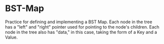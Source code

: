 # BST-Map
Practice for defining and implementing a BST Map. Each node in the tree has a "left" and "right" pointer used for pointing to the node's children. Each node in the tree also has "data," in this case, taking the form of a Key and a Value.
